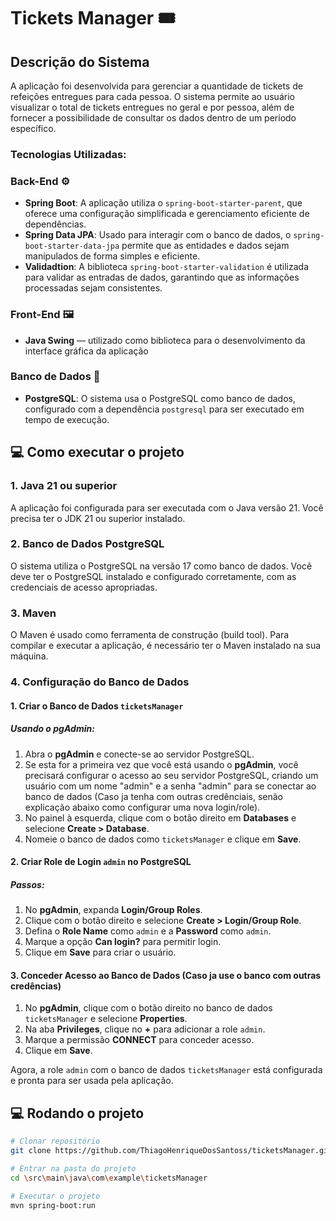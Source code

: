 # Tickets Manager 🎟

## Descrição do Sistema

A aplicação foi desenvolvida para gerenciar a quantidade de tickets de refeições entregues para cada pessoa. 
O sistema permite ao usuário visualizar o total de tickets entregues no geral e por pessoa, além de fornecer a possibilidade de consultar os dados dentro de um período específico.

### Tecnologias Utilizadas:

### Back-End ⚙
- **Spring Boot**: A aplicação utiliza o `spring-boot-starter-parent`, que oferece uma configuração simplificada e gerenciamento eficiente de dependências.
- **Spring Data JPA**: Usado para interagir com o banco de dados, o `spring-boot-starter-data-jpa` permite que as entidades e dados sejam manipulados de forma simples e eficiente.
- **Validadtion**: A biblioteca `spring-boot-starter-validation` é utilizada para validar as entradas de dados, garantindo que as informações processadas sejam consistentes.
  
### Front-End 🖼️
- **Java Swing** — utilizado como biblioteca para o desenvolvimento da interface gráfica da aplicação

### Banco de Dados 💾 
- **PostgreSQL**: O sistema usa o PostgreSQL como banco de dados, configurado com a dependência `postgresql` para ser executado em tempo de execução.


## 💻 Como executar o projeto

### 1. **Java 21 ou superior**
   A aplicação foi configurada para ser executada com o Java versão 21. Você precisa ter o JDK 21 ou superior instalado.

### 2. **Banco de Dados PostgreSQL**
   O sistema utiliza o PostgreSQL na versão 17 como banco de dados. Você deve ter o PostgreSQL instalado e configurado corretamente, com as credenciais de acesso apropriadas.

### 3. **Maven**
   O Maven é usado como ferramenta de construção (build tool). Para compilar e executar a aplicação, é necessário ter o Maven instalado na sua máquina.

### 4. **Configuração do Banco de Dados**

#### 1. **Criar o Banco de Dados `ticketsManager`**

##### Usando o pgAdmin:
1. Abra o **pgAdmin** e conecte-se ao servidor PostgreSQL.
2. Se esta for a primeira vez que você está usando o **pgAdmin**, você precisará configurar o acesso ao seu servidor PostgreSQL, criando um usuário com um nome "admin" e a senha "admin" para se conectar ao banco de dados (Caso ja tenha com outras credênciais, senão explicação abaixo como configurar uma nova login/role).
3. No painel à esquerda, clique com o botão direito em **Databases** e selecione **Create > Database**.
4. Nomeie o banco de dados como `ticketsManager` e clique em **Save**.

#### 2. **Criar Role de Login `admin` no PostgreSQL**

##### Passos:
1. No **pgAdmin**, expanda **Login/Group Roles**.
2. Clique com o botão direito e selecione **Create > Login/Group Role**.
3. Defina o **Role Name** como `admin` e a **Password** como `admin`.
4. Marque a opção **Can login?** para permitir login.
5. Clique em **Save** para criar o usuário.

#### 3. **Conceder Acesso ao Banco de Dados (Caso ja use o banco com outras credências)**

1. No **pgAdmin**, clique com o botão direito no banco de dados `ticketsManager` e selecione **Properties**.
2. Na aba **Privileges**, clique no **+** para adicionar a role `admin`.
3. Marque a permissão **CONNECT** para conceder acesso.
4. Clique em **Save**.

Agora, a role `admin` com o banco de dados `ticketsManager` está configurada e pronta para ser usada pela aplicação.

## 💻 Rodando o projeto
```sh
# Clonar repositório
git clone https://github.com/ThiagoHenriqueDosSantoss/ticketsManager.git

# Entrar na pasta do projeto
cd \src\main\java\com\example\ticketsManager

# Executar o projeto
mvn spring-boot:run
```
